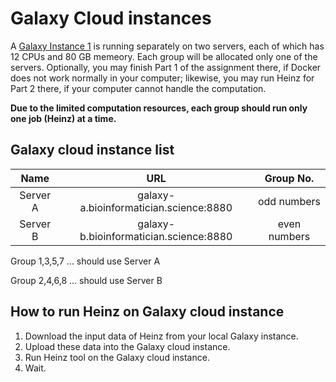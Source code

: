 # Galaxy Cloud instances

A [Galaxy Instance 1](https://github.com/ibivu/B4TM-Galaxy-2017/tree/master/docker#galaxy-instance-1---on-port-8880) is running separately on two servers, each of which has 12 CPUs and 80 GB memeory. Each group will be allocated only one of the servers. Optionally, you may finish Part 1 of the assignment there, if Docker does not work normally in your computer; likewise, you may run Heinz for Part 2 there, if your computer cannot handle the computation.

**Due to the limited computation resources, each group should run only one job (Heinz) at a time.**

## Galaxy cloud instance list

Name     | URL                                   | Group No.
:------: | :-----------------------------------: |:-----:
Server A |galaxy-a.bioinformatician.science:8880 | odd numbers
Server B |galaxy-b.bioinformatician.science:8880 | even numbers

Group 1,3,5,7 ... should use Server A

Group 2,4,6,8 ... should use Server B

## How to run Heinz on Galaxy cloud instance

1. Download the input data of Heinz from your local Galaxy instance.
2. Upload these data into the Galaxy cloud instance. 
3. Run Heinz tool on the Galaxy cloud instance.
4. Wait.
